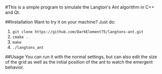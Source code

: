 #This is a simple program to simulate the Langton's Ant algorithm in C++ and Qt.

##Installation
Want to try it on your machine? Just do:

1. `git clone https://github.com/DarkElement75/langtons-ant.git`
2. `cmake .`
3. `make`
4. `./langtons_ant`

##Usage
You can run it with the normal settings, but can also edit the size of the grid as well as the initial position of the ant to watch the emergent behavior.



